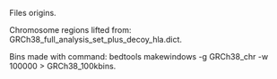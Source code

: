 Files origins.

Chromosome regions lifted from: GRCh38_full_analysis_set_plus_decoy_hla.dict.

Bins made with command: bedtools makewindows -g GRCh38_chr -w 100000 > GRCh38_100kbins.

